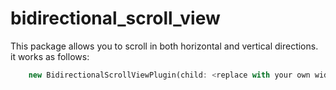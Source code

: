 # bidirectional_scroll_view

This package allows you to scroll in both horizontal and vertical directions. it works as follows:

```dart
    new BidirectionalScrollViewPlugin(child: <replace with your own widget>)
```

